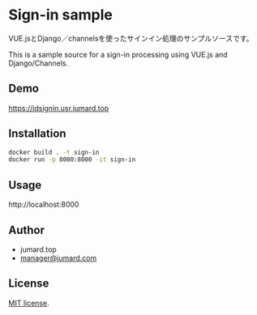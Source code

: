 # Sign-in sample

VUE.jsとDjango／channelsを使ったサインイン処理のサンプルソースです。
 
This is a sample source for a sign-in processing using VUE.js and Django/Channels.

## Demo
 
https://jdsignin.usr.jumard.top
 
 
## Installation
  
```bash
docker build . -t sign-in
docker run -p 8000:8000 -it sign-in
```
 
## Usage
 
http://localhost:8000
  
## Author
 
* jumard.top
* manager@jumard.com
 
## License
[MIT license](https://en.wikipedia.org/wiki/MIT_License).
 

